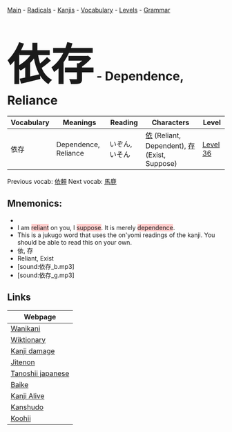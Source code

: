 <style> bigfont {font-size: 100px}</style>
[Main](../README.md) -
[Radicals](../radicals.md) -
[Kanjis](../kanjis.md) -
[Vocabulary](../vocabulary.md) -
[Levels](../levels.md) -
[Grammar](../grammar.md)
# <bigfont> 依存</bigfont> - Dependence, Reliance 

| Vocabulary | Meanings | Reading | Characters | Level |
| --- | --- | --- | --- | --- |
| 依存 | Dependence, Reliance | いぞん, いそん |  [依](../kanjis/依.md) (Reliant, Dependent), [存](../kanjis/存.md) (Exist, Suppose) | [Level 36](../levels/wk_level36.md) |

Previous vocab: [依頼](依頼.md) Next vocab: [馬鹿](馬鹿.md) 

## Mnemonics:

* 
* I am <span style="background-color:#ffcccb"> reliant</span> on you, I <span style="background-color:#ffcccb"> suppose</span>. It is merely <span style="background-color:#ffcccb"> dependence</span>.
* This is a jukugo word that uses the on'yomi readings of the kanji. You should be able to read this on your own.
* 依, 存
* Reliant, Exist
* [sound:依存_b.mp3]
* [sound:依存_g.mp3]


## Links 

| Webpage |
| --- |
| [Wanikani          ](https://www.wanikani.com/kanji/依存) |
| [Wiktionary        ](https://en.wiktionary.org/wiki/依存) |
| [Kanji damage      ](http://www.kanjidamage.com/kanji/search?utf8=✓&q=依存) |
| [Jitenon           ](https://jitenon.com/kanji/依存) |
| [Tanoshii japanese ](https://www.tanoshiijapanese.com/dictionary/kanji.cfm?k=依存) |
| [Baike             ](https://baike.baidu.com/item/依存) |
| [Kanji Alive       ](https://app.kanjialive.com/依存) |
| [Kanshudo          ](https://www.kanshudo.com/searchmn?q=依存) |
| [Koohii            ](https://kanji.koohii.com/study/kanji/依存) |
